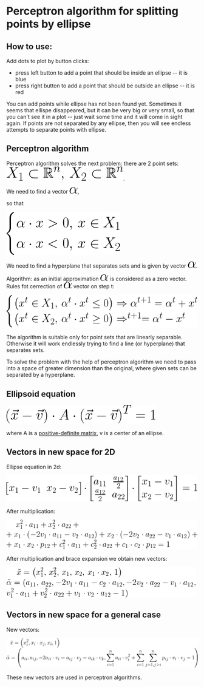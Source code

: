 # Perceptron algorithm for splitting points by ellipse

## How to use:
Add dots to plot by button clicks:
- press left button to add a point that should be inside an ellipse -- it is blue
- press right button to add a point that should be outside an ellipse -- it is red

You can add points while ellipse has not been found yet.
Sometimes it seems that ellispe disappeared,
but it can be very big or very small, so that you can't see it in a plot --
just wait some time and it will come in sight again.
If points are not separated by any ellipse,
then you will see endless attempts to separate points with ellipse.

## Perceptron algorithm
Perceptron algorithm solves the next problem:
there are 2 point sets: ![Ellipsoid equation](images/sets.png).
<!-- X_1 \subset \mathbb{R}^n, \, X_2 \subset \mathbb{R}^n -->
We need to find a vector ![Ellipsoid equation](images/alpha.png),
<!-- \alpha -->
so that

![Ellipsoid equation](images/cases_alpha.png)
<!-- \begin{cases}
\alpha \cdot x > 0, \, x \in X_1\\
\alpha \cdot x < 0, \, x \in X_2
\end{cases} -->

We need to find a hyperplane that separates sets and is given by vector
![Ellipsoid equation](images/alpha.png).

Algorithm: as an initial approximation ![Ellipsoid equation](images/alpha.png)
is considered as a zero vector.
Rules fot cerrection of ![Ellipsoid equation](images/alpha.png) vector on step t:

![Ellipsoid equation](images/alpha_update.png)

The algorithm is suitable only for point sets that are linearly separable.
Otherwise it will work endlessly trying to find a line (or hyperplane)
that separates sets.

To solve the problem with the help of perceptron algorithm we need to pass
into a space of greater dimension than the original,
where given sets can be separated by a hyperplane.

## Ellipsoid equation

![Ellipsoid equation](images/ellipsoid_equation.png)
<!-- \left(\vec{x} - \vec{v} \right ) \cdot A \cdot \left(\vec{x} - \vec{v} \right )^T = 1 -->

where A is a [positive-definite matrix](https://en.wikipedia.org/wiki/Positive-definite_matrix),
v is a center of an ellipse.

## Vectors in new space for 2D
Ellipse equation in 2d:

![Ellipse equation](images/ellipse_2d.png)
<!-- \begin{bmatrix}
x_1 - v_1 & x_2 - v_2
\end{bmatrix} \cdot
\begin{bmatrix}
a_{11} & \frac{a_{12}}{2} \\
\frac{a_{12}}{2} & a_{22}
\end{bmatrix} \cdot
\begin{bmatrix}
x_1 - v_1 \\
x_2 - v_2
\end{bmatrix} = 1 -->

After multiplication:

![Full equation in 2d](images/full_equation.png)
<!-- \begin{bmatrix}
x_1 - v_1 & x_2 - v_2
\end{bmatrix} \cdot
\begin{bmatrix}
a_{11} & \frac{a_{12}}{2} \\
\frac{a_{12}}{2} & a_{22}
\end{bmatrix} \cdot
\begin{bmatrix}
x_1 - v_1 \\
x_2 - v_2
\end{bmatrix} = 1 -->

After multiplication and brace expansion we obtain new vectors:

![Full equation in 2d](images/new_vectors.png)
<!-- \tilde{x} = \left(x_1^2, \, x_2^2, \, x_1, \, x_2, \, x_1 \cdot x_2, \, 1 \right )\\
\tilde{\alpha} = (a_{11}, \, a_{22}, -2v_1 \cdot a_{11} - c_2 \cdot a_{12},
-2v_2\cdot a_{22} - v_1 \cdot a_{12},\\
v_1^2 \cdot a_{11} + v_2^2 \cdot a_{22} + v_1 \cdot v_2 \cdot a_{12} - 1 ) -->

## Vectors in new space for a general case
New vectors:

![Full equation in 2d](images/new_vectors_general.png)
<!-- \tilde{x} = \left(x_i^2, x_i \cdot x_j, x_i, 1 \right ) \\
\tilde{\alpha} = \left(a_{ii}, a_{ij}, -2a_{ii} \cdot v_i - a_{ij} \cdot v_j - a_{ik} \cdot v_k, \sum \limits_{i = 1}^n a_{ii} \cdot v_i^2 + \sum \limits_{i = 1}^n \sum \limits_{j = 1, j > i}^n p_{ij} \cdot v_i \cdot v_j - 1\right ) -->

These new vectors are used in perceptron algorithms.
